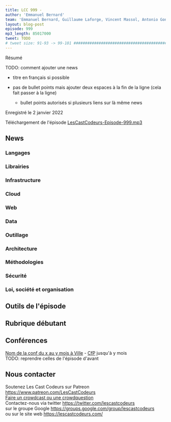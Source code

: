 ```yaml
---
title: LCC 999 - 
author: 'Emmanuel Bernard'
team: 'Emmanuel Bernard, Guillaume Laforge, Vincent Massol, Antonio Goncalves, Arnaud Heritier, Audrey Neveu'
layout: blog-post
episode: 999
mp3_length: 85017000
tweet: TODO
# tweet size: 91-93 -> 99-101 #######################################################################
---
```

Résumé

TODO: comment ajouter une news

* titre en français si possible
* pas de bullet points mais ajouter deux espaces à la fin de la ligne (cela fait passer à la ligne)  

    * bullet points autorisés si plusieurs liens sur là même news

Enregistré le 2 janvier 2022

Téléchargement de l'épisode [LesCastCodeurs-Episode-999.mp3](https://traffic.libsyn.com/lescastcodeurs/LesCastCodeurs-Episode-999.mp3)

## News

### Langages

### Librairies

### Infrastructure

### Cloud

### Web

### Data

### Outillage

### Architecture

### Méthodologies

### Sécurité

### Loi, société et organisation

## Outils de l'épisode

## Rubrique débutant

## Conférences

[Nom de la conf du x au y mois à Ville]() - [CfP]() jusqu'à y mois  
TODO: reprendre celles de l'épisode d'avant

## Nous contacter

Soutenez Les Cast Codeurs sur Patreon <https://www.patreon.com/LesCastCodeurs>  
[Faire un crowdcast ou une crowdquestion](https://lescastcodeurs.com/crowdcasting/)  
Contactez-nous via twitter <https://twitter.com/lescastcodeurs>  
sur le groupe Google <https://groups.google.com/group/lescastcodeurs>  
ou sur le site web <https://lescastcodeurs.com/>
<!-- vim: set spelllang=fr : -->